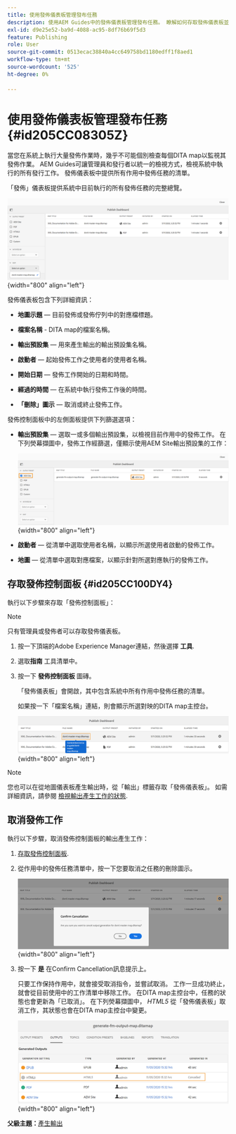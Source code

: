 ```yaml
---
title: 使用發佈儀表板管理發布任務
description: 使用AEM Guides中的發佈儀表板管理發布任務。 瞭解如何存取發佈儀表板並取消發佈任務。
exl-id: d9e25e52-ba9d-4088-ac95-8df76b69f5d3
feature: Publishing
role: User
source-git-commit: 0513ecac38840a4cc649758bd1180edff1f8aed1
workflow-type: tm+mt
source-wordcount: '525'
ht-degree: 0%

---
```


# 使用發佈儀表板管理發布任務 {#id205CC08305Z}

當您在系統上執行大量發佈作業時，幾乎不可能個別檢查每個DITA map以監視其發佈作業。 AEM Guides可讓管理員和發行者以統一的檢視方式，檢視系統中執行的所有發行工作。 發佈儀表板中提供所有作用中發佈任務的清單。

「發佈」儀表板提供系統中目前執行的所有發佈任務的完整總覽。

![](images/publish-dashboard.png){width="800" align="left"}

發佈儀表板包含下列詳細資訊：

- **地圖示題**  — 目前發佈或發佈佇列中的對應檔標題。

- **檔案名稱** - DITA map的檔案名稱。

- **輸出預設集**  — 用來產生輸出的輸出預設集名稱。

- **啟動者**  — 起始發佈工作之使用者的使用者名稱。

- **開始日期**  — 發佈工作開始的日期和時間。

- **經過的時間**  — 在系統中執行發佈工作後的時間。

- **「刪除」圖示**  — 取消或終止發佈工作。

發佈控制面板中的左側面板提供下列篩選選項：

- **輸出預設集**  — 選取一或多個輸出預設集，以檢視目前作用中的發佈工作。 在下列熒幕擷圖中，發佈工作經篩選，僅顯示使用AEM Site輸出預設集的工作：

  ![](images/publish-dashboard-preset-filter.png){width="800" align="left"}

- **啟動者**  — 從清單中選取使用者名稱，以顯示所選使用者啟動的發佈工作。

- **地圖**  — 從清單中選取對應檔案，以顯示針對所選對應執行的發佈工作。

## 存取發佈控制面板 {#id205CC100DY4}

執行以下步驟來存取「發佈控制面板」：

>[!NOTE]
>
> 只有管理員或發佈者可以存取發佈儀表板。

1. 按一下頂端的Adobe Experience Manager連結，然後選擇 **工具**.

1. 選取&#x200B;**指南** 工具清單中。

1. 按一下 **發佈控制面板** 圖磚。

   「發佈儀表板」會開啟，其中包含系統中所有作用中發佈任務的清單。

   如果按一下「檔案名稱」連結，則會顯示所選對映的DITA map主控台。

   ![](images/publish-dashboard-click-filename-link.png){width="800" align="left"}


>[!NOTE]
>
> 您也可以在從地圖儀表板產生輸出時，從「輸出」標籤存取「發佈儀表板」。 如需詳細資訊，請參閱 [檢視輸出產生工作的狀態](generate-output-for-a-dita-map.md#viewing_output_history).

## 取消發佈工作

執行以下步驟，取消發佈控制面板的輸出產生工作：

1. [存取發佈控制面板](#id205CC100DY4).

1. 從作用中的發佈任務清單中，按一下您要取消之任務的刪除圖示。

   ![](images/publish-dashboard-cancel-task.png){width="800" align="left"}

1. 按一下 **是** 在Confirm Cancellation訊息提示上。

   只要工作保持作用中，就會接受取消指令，並嘗試取消。 工作一旦成功終止，就會從目前使用中的工作清單中移除工作。 在DITA map主控台中，任務的狀態也會更新為「已取消」。 在下列熒幕擷圖中， *HTML5* 從「發佈儀表板」取消工作，其狀態也會在DITA map主控台中變更。

   ![](images/cancelled-output-task.png){width="800" align="left"}


**父級主題：**[&#x200B;產生輸出](generate-output.md)

